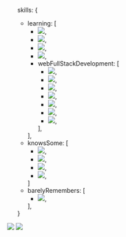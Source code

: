 <html>
  <ul>
  skills: {
  <ul>
    <li>
    learning: [ 
      <ul>
        <li>
        <img src="https://img.shields.io/badge/Unreal_Engine-black?style=flat&logo=Unreal-Engine" />,
        </li>
        <li>
        <img src="https://img.shields.io/badge/Cocos_Creator_2D-55C2E1?style=flat&logoColor=000&logo=Cocos" />,
        </li>
        <li>
        <img src="https://img.shields.io/badge/C%2B%2B-00599C?style=flat&logoColor=fff&logo=C%2B%2B" />,
        </li>
        <li>
        <img src="https://img.shields.io/badge/Flutter-161f26?style=flat&logoColor=47bfff&logo=Flutter" />,
        </li>
        <li>webFullStackDevelopment: [
          <ul>
            <li>
            <img src="https://img.shields.io/badge/TypeScript-007ACC?style=flat&logo=TypeScript&logoColor=white" />,
            </li>
            <li>
            <img src="https://img.shields.io/badge/JavaScript-968220?style=flat&logo=JavaScript&logoColor=white" />,
            </li>
            <li>
            <img src="https://img.shields.io/badge/Next.js-000?style=flat&logo=Next.js" />,
            </li>
            <li>
            <img src="https://img.shields.io/badge/React-191920?style=flat&logoColor=61DBFB&logo=React" />,
            </li>
            <li>
            <img src="https://img.shields.io/badge/HTML5-E96228?style=flat&logo=HTML5&logoColor=white" />,
            </li>
            <li>
            <img src="https://img.shields.io/badge/CSS3-2862E9?style=flat&logo=CSS3&logoColor=white" />,
            </li>
            <li>
            <img src="https://img.shields.io/badge/GraphQL-161f26?style=flat&logoColor=e2009b&logo=GraphQl" />,
            </li>
          </ul>],
        </li>
      </ul>
    ],
    </li>
    <li>
    knowsSome: [
      <ul>
        <li>
        <img src="https://img.shields.io/badge/MySQL-1D4A65?style=flat&logoColor=white&logo=MySQL" />,
        </li>
        <li>
        <img src="https://img.shields.io/badge/PHP-6F73A7?style=flat&logo=PHP&logoColor=white" />,
        </li>
        <li>
        <img src="https://img.shields.io/badge/Docker-2496ED?style=flat&logoColor=fff&logo=Docker" />,
        </li>
        <li>
        <img src="https://img.shields.io/badge/Java-F74141?style=flat&logo=Java" />,
        </li>
      </ul>
    ]
    </li>
    <li>
    barelyRemembers: [
      <ul>
        <li>
        <img src="https://img.shields.io/badge/C-blue?style=flat&logo=C" />,
        </li>
      </ul>
    ],
    </li>
  </ul>
  }
  </ul>
  <img src="https://github-readme-stats.vercel.app/api?username=sandenson&show_icons=true&theme=maroongold">
  <img src="https://github-readme-stats.vercel.app/api/top-langs/?username=sandenson&theme=maroongold">
</html>
